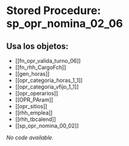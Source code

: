 # Stored Procedure: sp_opr_nomina_02_06

## Usa los objetos:
- [[fn_opr_valida_turno_06]]
- [[fn_rhh_CargoFch]]
- [[gen_horas]]
- [[opr_categoria_horas_1_1]]
- [[opr_categoria_vfijo_1_1]]
- [[opr_operarios]]
- [[OPR_PAram]]
- [[opr_sitios]]
- [[rhh_emplea]]
- [[rhh_tbcalend]]
- [[sp_opr_nomina_00_02]]

*No code available.*
